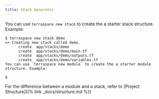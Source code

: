 ```yaml
---
title: Stack Generator
---
```


You can use `terraspace new stack` to create the a starter stack structure. Example:

    $ terraspace new stack demo
    => Creating new stack called demo.
          create  app/stacks/demo
          create  app/stacks/demo/main.tf
          create  app/stacks/demo/outputs.tf
          create  app/stacks/demo/variables.tf
    You can use `terraspace new module` to create the a starter module structure. Example:

    $

For the difference between a module and a stack, refer to [Project Structure]({% link _docs/structure.md %})